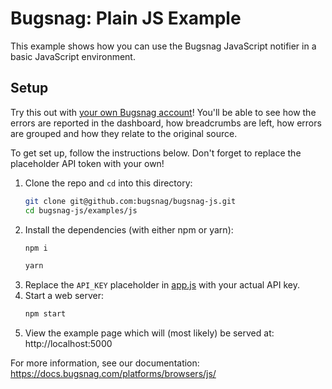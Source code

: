 # Bugsnag: Plain JS Example

This example shows how you can use the Bugsnag JavaScript notifier in a basic JavaScript environment.

## Setup

Try this out with [your own Bugsnag account](https://app.bugsnag.com/user/new)! You'll be able to see how the errors are reported in the dashboard, how breadcrumbs are left, how errors are grouped and how they relate to the original source.

To get set up, follow the instructions below. Don't forget to replace the placeholder API token with your own!

1. Clone the repo and `cd` into this directory:
    ```sh
    git clone git@github.com:bugsnag/bugsnag-js.git
    cd bugsnag-js/examples/js
    ```
1. Install the dependencies (with either npm or yarn):
    ```sh
    npm i
    ```
    ```sh
    yarn
    ```
1. Replace the `API_KEY` placeholder in [app.js](app.js) with your actual API key.
1. Start a web server:
    ```sh
    npm start
    ```
1. View the example page which will (most likely) be served at: http://localhost:5000

For more information, see our documentation:
https://docs.bugsnag.com/platforms/browsers/js/
